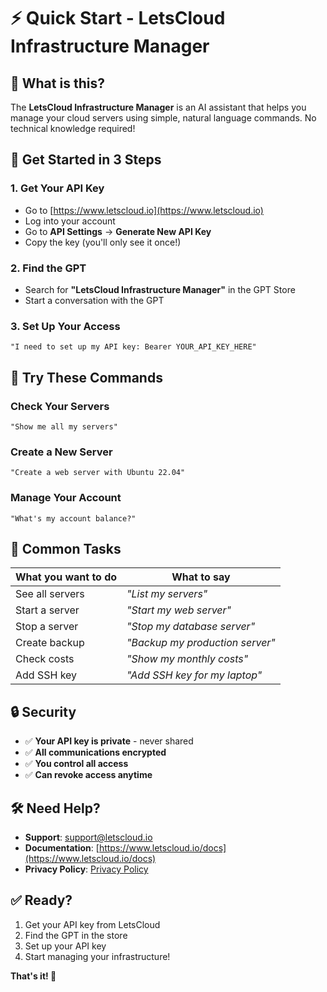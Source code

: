 # ⚡ Quick Start - LetsCloud Infrastructure Manager

## 🎯 What is this?

The **LetsCloud Infrastructure Manager** is an AI assistant that helps you manage your cloud servers using simple, natural language commands. No technical knowledge required!

## 🚀 Get Started in 3 Steps

### 1. Get Your API Key
- Go to [https://www.letscloud.io](https://www.letscloud.io)
- Log into your account
- Go to **API Settings** → **Generate New API Key**
- Copy the key (you'll only see it once!)

### 2. Find the GPT
- Search for **"LetsCloud Infrastructure Manager"** in the GPT Store
- Start a conversation with the GPT

### 3. Set Up Your Access
```
"I need to set up my API key: Bearer YOUR_API_KEY_HERE"
```

## 💬 Try These Commands

### Check Your Servers
```
"Show me all my servers"
```

### Create a New Server
```
"Create a web server with Ubuntu 22.04"
```

### Manage Your Account
```
"What's my account balance?"
```

## 🔧 Common Tasks

| What you want to do | What to say |
|-------------------|-------------|
| See all servers | *"List my servers"* |
| Start a server | *"Start my web server"* |
| Stop a server | *"Stop my database server"* |
| Create backup | *"Backup my production server"* |
| Check costs | *"Show my monthly costs"* |
| Add SSH key | *"Add SSH key for my laptop"* |

## 🔒 Security

- ✅ **Your API key is private** - never shared
- ✅ **All communications encrypted**
- ✅ **You control all access**
- ✅ **Can revoke access anytime**

## 🛠️ Need Help?

- **Support**: support@letscloud.io
- **Documentation**: [https://www.letscloud.io/docs](https://www.letscloud.io/docs)
- **Privacy Policy**: [Privacy Policy](https://letscloud-community.github.io/letscloud-openapi-gpt/privacy-policy.html)

## ✅ Ready?

1. Get your API key from LetsCloud
2. Find the GPT in the store
3. Set up your API key
4. Start managing your infrastructure!

**That's it! 🎉**

